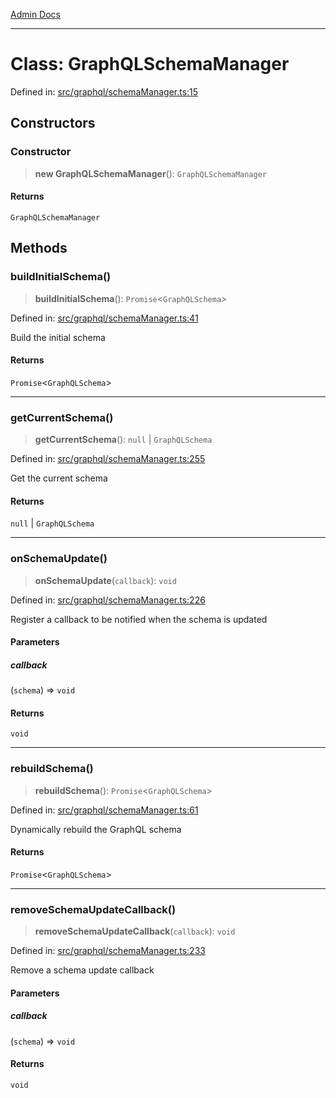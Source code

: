 [Admin Docs](/)

***

# Class: GraphQLSchemaManager

Defined in: [src/graphql/schemaManager.ts:15](https://github.com/Sourya07/talawa-api/blob/583d62db9438de398bb9012a4a2617e2cb268b08/src/graphql/schemaManager.ts#L15)

## Constructors

### Constructor

> **new GraphQLSchemaManager**(): `GraphQLSchemaManager`

#### Returns

`GraphQLSchemaManager`

## Methods

### buildInitialSchema()

> **buildInitialSchema**(): `Promise`\<`GraphQLSchema`\>

Defined in: [src/graphql/schemaManager.ts:41](https://github.com/Sourya07/talawa-api/blob/583d62db9438de398bb9012a4a2617e2cb268b08/src/graphql/schemaManager.ts#L41)

Build the initial schema

#### Returns

`Promise`\<`GraphQLSchema`\>

***

### getCurrentSchema()

> **getCurrentSchema**(): `null` \| `GraphQLSchema`

Defined in: [src/graphql/schemaManager.ts:255](https://github.com/Sourya07/talawa-api/blob/583d62db9438de398bb9012a4a2617e2cb268b08/src/graphql/schemaManager.ts#L255)

Get the current schema

#### Returns

`null` \| `GraphQLSchema`

***

### onSchemaUpdate()

> **onSchemaUpdate**(`callback`): `void`

Defined in: [src/graphql/schemaManager.ts:226](https://github.com/Sourya07/talawa-api/blob/583d62db9438de398bb9012a4a2617e2cb268b08/src/graphql/schemaManager.ts#L226)

Register a callback to be notified when the schema is updated

#### Parameters

##### callback

(`schema`) => `void`

#### Returns

`void`

***

### rebuildSchema()

> **rebuildSchema**(): `Promise`\<`GraphQLSchema`\>

Defined in: [src/graphql/schemaManager.ts:61](https://github.com/Sourya07/talawa-api/blob/583d62db9438de398bb9012a4a2617e2cb268b08/src/graphql/schemaManager.ts#L61)

Dynamically rebuild the GraphQL schema

#### Returns

`Promise`\<`GraphQLSchema`\>

***

### removeSchemaUpdateCallback()

> **removeSchemaUpdateCallback**(`callback`): `void`

Defined in: [src/graphql/schemaManager.ts:233](https://github.com/Sourya07/talawa-api/blob/583d62db9438de398bb9012a4a2617e2cb268b08/src/graphql/schemaManager.ts#L233)

Remove a schema update callback

#### Parameters

##### callback

(`schema`) => `void`

#### Returns

`void`
